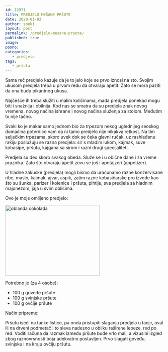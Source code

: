 ```yaml
---
id: 12971
title: PREDJELO MEŠANE PRŠUTE
date: 2020-01-03
author: sneki
layout: post
permalink: /predjelo-mesane-prsute/
published: true
image: 
posno: 
categories:
   - predjelo
tags: 
   - pršuta
---
```

Sama reč predjelo kazuje da je to jelo koje se prvo iznosi na sto. Svojim ukusom predjela treba u prvom redu da otvaraju apetit. Zato se mora paziti da ona budu pikantnog ukusa.

Najčešće ih treba služiti u malim količinama, mada predjela ponekad mogu biti i snažnija i obilnija.
Kod nas se smatra da su predjela znak novog vremena, novog načina ishrane i novog načina služenja za stolom. Međutim to nije tačno.

Svaki ko je makar samo jednom bio za trpezom nekog uglednijeg seoskog domaćina potvrdiće vam da ni tamo predjelo nije nikakva retkost. Na tim seljačkim trpezama, skoro uvek dok se čeka glavni ručak, uz rashlađenu
rakiju poslužuju se razna predjela: sir s mladim lukom, kajmak, suve kobasipe, pršuta, kajgana sa sirom i razni drugi specijaliteti.

Predjela su deo skoro svakog obeda. Služe se i u obične dane i za vreme praznika. Zato što otvaraju apetit zovu se još i apetajzeri (appetizer).

U hladne zakuske (predjela) mogli bismo da uračunamo razne konzervisane ribe, maslo, kajmak, ajvar, aspik, zatim razne kobasičarske pro izvode kao što su šunka, parizer i kolenice i pršuta, pihtije, sva predjela sa hladnim majonezom, jaja u svim oblicima.

Ovo je moje omiljeno predjelo:

<img class="alignnone size-medium wp-image-9490" src="/wp-content/uploads/2020/01/prcuta.jpg" alt="oblanda cokolada" width="300" height="225">

Potrebno je (za 4 osobe):

* 100 g goveđe pršute 
* 100 g svinjske pršute
* 100 g ovčije pršute

Način pripreme:

Pršutu iseći na tanke listiće, pa onda pristupiti slaganju predjela u tanjir, oval ili na drveni podmetač i to sleva nadesno u obliku raširene lepeze, red po red. Voditi računa da razmak između pršute bude vrlo mali, a vizuslni izgled zbog raznovrsnosti boja adekvatno postavljen. Prvo slagati goveđu, svinjsku i na kraju ovčiju pršutu.

 

  

